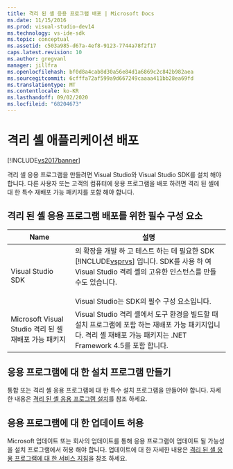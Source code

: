 ```yaml
---
title: 격리 된 셸 응용 프로그램 배포 | Microsoft Docs
ms.date: 11/15/2016
ms.prod: visual-studio-dev14
ms.technology: vs-ide-sdk
ms.topic: conceptual
ms.assetid: c503a985-d67a-4ef8-9123-7744a78f2f17
caps.latest.revision: 10
ms.author: gregvanl
manager: jillfra
ms.openlocfilehash: bf0d8a4cab8d30a56e84d1a6869c2c842b982aea
ms.sourcegitcommit: 6cfffa72af599a9d667249caaaa411bb28ea69fd
ms.translationtype: MT
ms.contentlocale: ko-KR
ms.lasthandoff: 09/02/2020
ms.locfileid: "68204673"
---
```

# <a name="distributing-isolated-shell-applications"></a>격리 셸 애플리케이션 배포
[!INCLUDE[vs2017banner](../includes/vs2017banner.md)]

격리 셸 응용 프로그램을 만들려면 Visual Studio와 Visual Studio SDK를 설치 해야 합니다. 다른 사용자 또는 고객의 컴퓨터에 응용 프로그램을 배포 하려면 격리 된 셸에 대 한 특수 재배포 가능 패키지를 포함 해야 합니다.  
  
## <a name="prerequisites-for-distributing-isolated-shell-applications"></a>격리 된 셸 응용 프로그램 배포를 위한 필수 구성 요소  
  
|Name|설명|  
|----------|-----------------|  
|Visual Studio SDK|의 확장을 개발 하 고 테스트 하는 데 필요한 SDK [!INCLUDE[vsprvs](../includes/vsprvs-md.md)] 입니다. SDK를 사용 하 여 Visual Studio 격리 셸의 고유한 인스턴스를 만들 수도 있습니다.<br /><br /> Visual Studio는 SDK의 필수 구성 요소입니다.|  
|Microsoft Visual Studio 격리 된 셸 재배포 가능 패키지|Visual Studio 격리 셸에서 도구 환경을 빌드할 때 설치 프로그램에 포함 하는 재배포 가능 패키지입니다. 격리 셸 재배포 가능 패키지는 .NET Framework 4.5를 포함 합니다.|  
  
## <a name="creating-an-installation-program-for-the-application"></a>응용 프로그램에 대 한 설치 프로그램 만들기  
 통합 또는 격리 셸 응용 프로그램에 대 한 특수 설치 프로그램을 만들어야 합니다. 자세한 내용은 [격리 된 셸 응용 프로그램 설치](../extensibility/installing-an-isolated-shell-application.md)를 참조 하세요.  
  
## <a name="allowing-for-updates-to-your-application"></a>응용 프로그램에 대 한 업데이트 허용  
 Microsoft 업데이트 또는 회사의 업데이트를 통해 응용 프로그램이 업데이트 될 가능성을 설치 프로그램에서 허용 해야 합니다. 업데이트에 대 한 자세한 내용은 [격리 된 셸 응용 프로그램에 대 한 서비스 지침](../extensibility/servicing-guidelines-for-isolated-shell-applications.md)을 참조 하세요.
